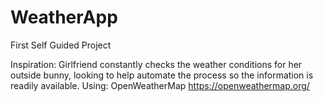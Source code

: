 # WeatherApp
First Self Guided Project

Inspiration: Girlfriend constantly checks the weather conditions for her outside bunny, looking to help automate the process so the information is readily available.
Using: OpenWeatherMap https://openweathermap.org/